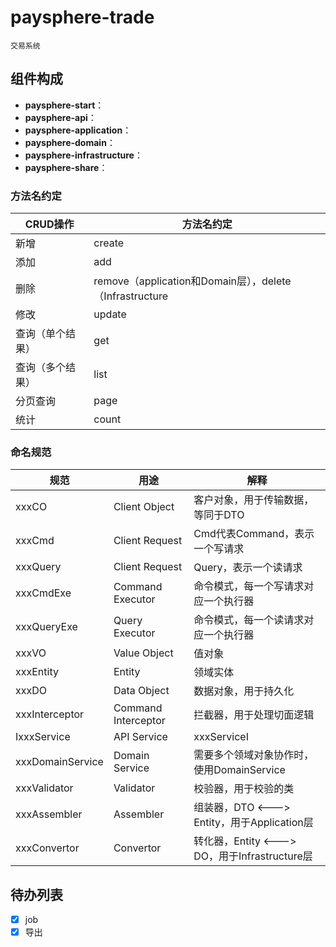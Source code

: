 # paysphere-trade

    交易系统

## 组件构成

* **paysphere-start**：
* **paysphere-api**：
* **paysphere-application**：
* **paysphere-domain**：
* **paysphere-infrastructure**：
* **paysphere-share**：



### 方法名约定

| CRUD操作   | 方法名约定                                             |
|----------|---------------------------------------------------|
| 新增       | create                                            |
| 添加       | add                                               |
| 删除       | remove（application和Domain层），delete（Infrastructure |
| 修改       | update                                            |
| 查询（单个结果） | get                                               |
| 查询（多个结果） | list                                              |
| 分页查询     | page                                              |
| 统计       | count                                             |

### 命名规范

| 规范               | 用途                  | 解释                                    |
|------------------|---------------------|---------------------------------------|
| xxxCO            | Client Object       | 客户对象，用于传输数据，等同于DTO                    |
| xxxCmd           | Client Request      | Cmd代表Command，表示一个写请求                  |
| xxxQuery         | Client Request      | Query，表示一个读请求                         |
| xxxCmdExe        | Command Executor    | 命令模式，每一个写请求对应一个执行器                    |
| xxxQueryExe      | Query Executor      | 命令模式，每一个读请求对应一个执行器                    |
| xxxVO            | Value Object        | 值对象                                   |
| xxxEntity        | Entity              | 领域实体                                  |
| xxxDO            | Data Object         | 数据对象，用于持久化                            |
| xxxInterceptor   | Command Interceptor | 拦截器，用于处理切面逻辑                          |
| IxxxService      | API Service         | xxxServiceI                           |
| xxxDomainService | Domain Service      | 需要多个领域对象协作时，使用DomainService           |
| xxxValidator     | Validator           | 校验器，用于校验的类                            |
| xxxAssembler     | Assembler           | 组装器，DTO <---> Entity，用于Application层   |
| xxxConvertor     | Convertor           | 转化器，Entity <---> DO，用于Infrastructure层 |



## 待办列表

- [x] job
- [x] 导出